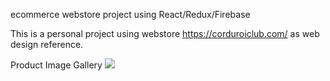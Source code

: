ecommerce webstore project using React/Redux/Firebase

This is a personal project using webstore https://corduroiclub.com/ as web design reference.

Product Image Gallery
![](Gallery.gif)